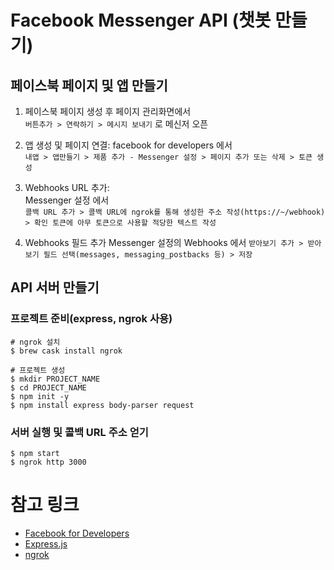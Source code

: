 # Facebook Messenger API (챗봇 만들기)

## 페이스북 페이지 및 앱 만들기
1. 페이스북 페이지 생성 후 페이지 관리화면에서  
`버튼추가 > 연락하기 > 메시지 보내기` 로 메신저 오픈  

2. 앱 생성 및 페이지 연결: facebook for developers 에서  
`내앱 > 앱만들기 > 제품 추가 - Messenger 설정 > 페이지 추가 또는 삭제 > 토큰 생성`

3. Webhooks URL 추가:  
Messenger 설정 에서  
`콜백 URL 추가 > 콜백 URL에 ngrok를 통해 생성한 주소 작성(https://~/webhook) > 확인 토큰에 아무 토큰으로 사용할 적당한 텍스트 작성`

4. Webhooks 필드 추가
Messenger 설정의 Webhooks 에서
`받아보기 추가 > 받아보기 필드 선택(messages, messaging_postbacks 등) > 저장`


## API 서버 만들기

### 프로젝트 준비(express, ngrok 사용)
```shell script
# ngrok 설치
$ brew cask install ngrok

# 프로젝트 생성
$ mkdir PROJECT_NAME
$ cd PROJECT_NAME
$ npm init -y
$ npm install express body-parser request
```

### 서버 실행 및 콜백 URL 주소 얻기
```shell script
$ npm start
$ ngrok http 3000
```

# 참고 링크
 - [Facebook for Developers](https://developers.facebook.com/docs/messenger-platform)
 - [Express.js](https://expressjs.com/en/starter/installing.html)
 - [ngrok](https://ngrok.com/docs)
